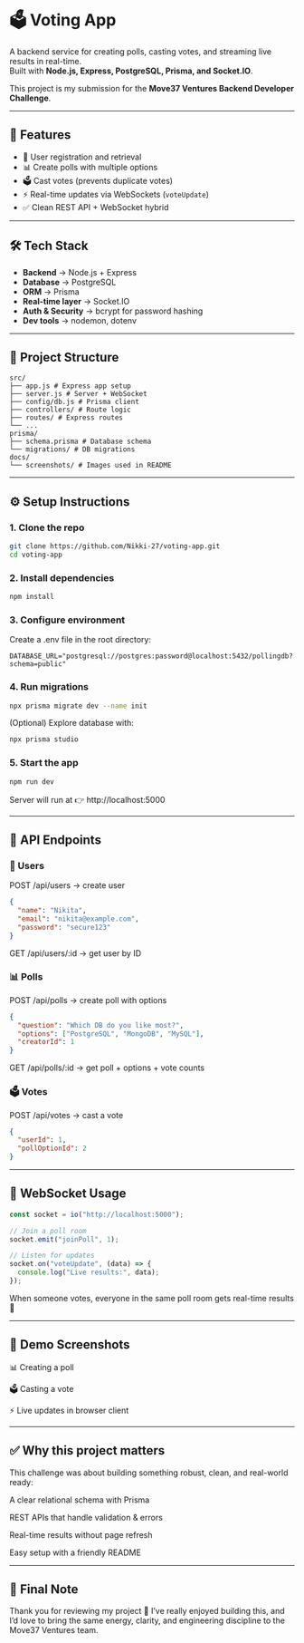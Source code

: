 # 🗳️ Voting App

A backend service for creating polls, casting votes, and streaming live results in real-time.  
Built with **Node.js, Express, PostgreSQL, Prisma, and Socket.IO**.

This project is my submission for the **Move37 Ventures Backend Developer Challenge**.

---

## 🌟 Features

- 👤 User registration and retrieval
- 📊 Create polls with multiple options
- 🗳️ Cast votes (prevents duplicate votes)
- ⚡ Real-time updates via WebSockets (`voteUpdate`)
- ✅ Clean REST API + WebSocket hybrid

---

## 🛠️ Tech Stack

- **Backend** → Node.js + Express
- **Database** → PostgreSQL
- **ORM** → Prisma
- **Real-time layer** → Socket.IO
- **Auth & Security** → bcrypt for password hashing
- **Dev tools** → nodemon, dotenv

---

## 📂 Project Structure

```
src/
├── app.js # Express app setup
├── server.js # Server + WebSocket
├── config/db.js # Prisma client
├── controllers/ # Route logic
├── routes/ # Express routes
└── ...
prisma/
├── schema.prisma # Database schema
└── migrations/ # DB migrations
docs/
└── screenshots/ # Images used in README
```

---

## ⚙️ Setup Instructions

### 1. Clone the repo

```bash
git clone https://github.com/Nikki-27/voting-app.git
cd voting-app
```

### 2. Install dependencies

```bash
npm install
```

### 3. Configure environment

Create a .env file in the root directory:

```env
DATABASE_URL="postgresql://postgres:password@localhost:5432/pollingdb?schema=public"
```

### 4. Run migrations

```bash
npx prisma migrate dev --name init
```

(Optional) Explore database with:

```bash
npx prisma studio
```

### 5. Start the app

```bash
npm run dev
```

Server will run at 👉 http://localhost:5000

---

## 📡 API Endpoints

### 👤 Users

POST /api/users → create user

```json
{
  "name": "Nikita",
  "email": "nikita@example.com",
  "password": "secure123"
}
```

GET /api/users/:id → get user by ID

### 📊 Polls

POST /api/polls → create poll with options

```json
{
  "question": "Which DB do you like most?",
  "options": ["PostgreSQL", "MongoDB", "MySQL"],
  "creatorId": 1
}
```

GET /api/polls/:id → get poll + options + vote counts

### 🗳️ Votes

POST /api/votes → cast a vote

```json
{
  "userId": 1,
  "pollOptionId": 2
}
```

---

## 🔌 WebSocket Usage

```js
const socket = io("http://localhost:5000");

// Join a poll room
socket.emit("joinPoll", 1);

// Listen for updates
socket.on("voteUpdate", (data) => {
  console.log("Live results:", data);
});
```

When someone votes, everyone in the same poll room gets real-time results 🎉

---

## 🌟 Demo Screenshots

📊 Creating a poll

🗳️ Casting a vote

⚡ Live updates in browser client

---

## ✅ Why this project matters

This challenge was about building something robust, clean, and real-world ready:

A clear relational schema with Prisma

REST APIs that handle validation & errors

Real-time results without page refresh

Easy setup with a friendly README

---

## 📌 Final Note

Thank you for reviewing my project 🙏
I’ve really enjoyed building this, and I’d love to bring the same energy, clarity, and engineering discipline to the Move37 Ventures team.

